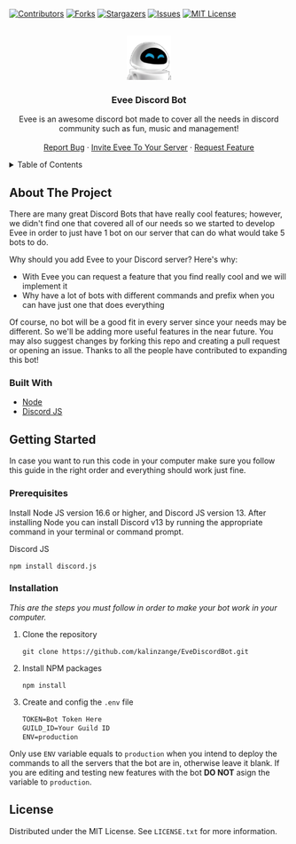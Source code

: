 <div id="top"></div>

<!-- PROJECT SHIELDS -->
[![Contributors][contributors-shield]][contributors-url]
[![Forks][forks-shield]][forks-url]
[![Stargazers][stars-shield]][stars-url]
[![Issues][issues-shield]][issues-url]
[![MIT License][license-shield]][license-url]


<!-- PROJECT LOGO -->
<br />
<div align="center">
  <a href="https://github.com/othneildrew/Best-README-Template">
    <img src="assets/evee.png" alt="Logo" width="80" height="80">
  </a>

  <h3 align="center">Evee Discord Bot</h3>

  <p align="center">
    Evee is an awesome discord bot made to cover all the needs in discord community such as fun, music and management!
    <br />
    <br />
    <a href="https://github.com/kalinzange/EveDiscordBot/issues">Report Bug</a>
    ·
    <a href="https://discord.com/api/oauth2/authorize?client_id=775530325572976640&permissions=8&scope=applications.commands%20bot">Invite Evee To Your Server</a>
    ·
    <a href="https://github.com/kalinzange/EveDiscordBot/issues">Request Feature</a>
  </p>
</div>


<!-- TABLE OF CONTENTS -->
<details>
  <summary>Table of Contents</summary>
  <ol>
    <li>
      <a href="#about-the-project">About The Project</a>
      <ul>
        <li><a href="#built-with">Built With</a></li>
      </ul>
    </li>
    <li>
      <a href="#getting-started">Getting Started</a>
      <ul>
        <li><a href="#prerequisites">Prerequisites</a></li>
        <li><a href="#installation">Installation</a></li>
      </ul>
    </li>
    <li><a href="#license">License</a></li>
  </ol>
</details>


<!-- ABOUT THE PROJECT -->
## About The Project

There are many great Discord Bots that have really cool features; however, we didn't find one that covered all of our needs so we started to develop Evee in order to just have 1 bot on our server that can do what would take 5 bots to do.

Why should you add Evee to your Discord server? Here's why:
* With Evee you can request a feature that you find really cool and we will implement it
* Why have a lot of bots with different commands and prefix when you can have just one that does everything

Of course, no bot will be a good fit in every server since your needs may be different. So we'll be adding more useful features in the near future. You may also suggest changes by forking this repo and creating a pull request or opening an issue. Thanks to all the people have contributed to expanding this bot!


<!-- BUILT WITH -->
### Built With

* [Node](https://nodejs.org/en/)
* [Discord JS](https://discord.js.org/#/)


<!-- GETTING STARTED -->
## Getting Started

In case you want to run this code in your computer make sure you follow this guide in the right order and everything should work just fine.


<!-- PREREQUISITES -->
### Prerequisites

Install Node JS version 16.6 or higher, and Discord JS version 13. After installing Node you can install Discord v13 by running the appropriate command in your terminal or command prompt.

Discord JS

```
npm install discord.js
```


<!-- INSTALLATION -->
### Installation

_This are the steps you must follow in order to make your bot work in your computer._

1. Clone the repository
   ```
   git clone https://github.com/kalinzange/EveDiscordBot.git
   ```
2. Install NPM packages
   ```
   npm install
   ```
3. Create and config the `.env` file   
   ```
   TOKEN=Bot Token Here
   GUILD_ID=Your Guild ID
   ENV=production
   ```
Only use `ENV` variable equals to `production` when you intend to deploy the commands to all the servers that the bot are in, otherwise leave it blank. If you are editing and testing new features with the bot **DO NOT** asign the variable to `production`.  

<!-- LICENSE -->
## License

Distributed under the MIT License. See `LICENSE.txt` for more information.


<!-- MARKDOWN LINKS & IMAGES -->
<!-- https://www.markdownguide.org/basic-syntax/#reference-style-links -->
[contributors-shield]: https://img.shields.io/github/contributors/kalinzange/EveDiscordBot.svg?style=for-the-badge
[contributors-url]: https://github.com/othneildrew/Best-README-Template/graphs/contributors
[forks-shield]: https://img.shields.io/github/forks/kalinzange/EveDiscordBot.svg?style=for-the-badge
[forks-url]: https://github.com/kalinzange/EveDiscordBot/network/members
[stars-shield]: https://img.shields.io/github/stars/kalinzange/EveDiscordBot.svg?style=for-the-badge
[stars-url]: https://github.com/kalinzange/EveDiscordBot/stargazers
[issues-shield]: https://img.shields.io/github/issues/kalinzange/EveDiscordBot.svg?style=for-the-badge
[issues-url]: https://github.com/kalinzange/EveDiscordBot/issues
[license-shield]: https://img.shields.io/github/license/kalinzange/EveDiscordBot.svg?style=for-the-badge
[license-url]: https://github.com/kalinzange/EveDiscordBot/blob/main/LICENSE
